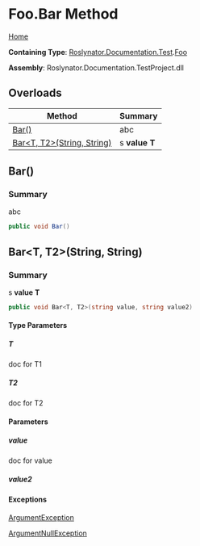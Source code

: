# Foo\.Bar Method

[Home](../../../../../README.md)

**Containing Type**: [Roslynator.Documentation.Test](../../README.md)\.[Foo](../README.md)

**Assembly**: Roslynator\.Documentation\.TestProject\.dll

## Overloads

| Method | Summary |
| ------ | ------- |
| [Bar()](../Bar/README.md#Roslynator_Documentation_Test_Foo_Bar) | abc |
| [Bar\<T, T2>(String, String)](#Roslynator_Documentation_Test_Foo_Bar__2_System_String_System_String_) | s **value** **T** |

## Bar\(\)<a name="Roslynator_Documentation_Test_Foo_Bar"></a>

### Summary

abc

```csharp
public void Bar()
```

## Bar\<T, T2>\(String, String\)<a name="Roslynator_Documentation_Test_Foo_Bar__2_System_String_System_String_"></a>

### Summary

s **value** **T**

```csharp
public void Bar<T, T2>(string value, string value2)
```

#### Type Parameters

##### T



doc for T1

##### T2



doc for T2

#### Parameters

##### value



doc for value

##### value2





#### Exceptions

[ArgumentException](https://docs.microsoft.com/en-us/dotnet/api/system.argumentexception)



[ArgumentNullException](https://docs.microsoft.com/en-us/dotnet/api/system.argumentnullexception)



